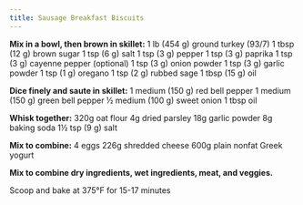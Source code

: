 ```yaml
---
title: Sausage Breakfast Biscuits
---
```


**Mix in a bowl, then brown in skillet:**
1 lb (454 g) ground turkey (93/7)
1 tbsp (12 g) brown sugar
1 tsp (6 g) salt
1 tsp (3 g) pepper
1 tsp (3 g) paprika
1 tsp (3 g) cayenne pepper (optional)
1 tsp (3 g) onion powder
1 tsp (3 g) garlic powder
1 tsp (1 g) oregano
1 tsp (2 g) rubbed sage
1 tbsp (15 g) oil

**Dice finely and saute in skillet:**
1 medium (150 g) red bell pepper
1 medium (150 g) green bell pepper
½ medium (100 g) sweet onion
1 tbsp oil

**Whisk together:**
320g oat flour
4g dried parsley
18g garlic powder
8g baking soda
1½ tsp (9 g) salt

**Mix to combine:**
4 eggs
226g shredded cheese
600g plain nonfat Greek yogurt

**Mix to combine dry ingredients, wet ingredients, meat, and veggies.**

Scoop and bake at 375°F for 15-17 minutes

